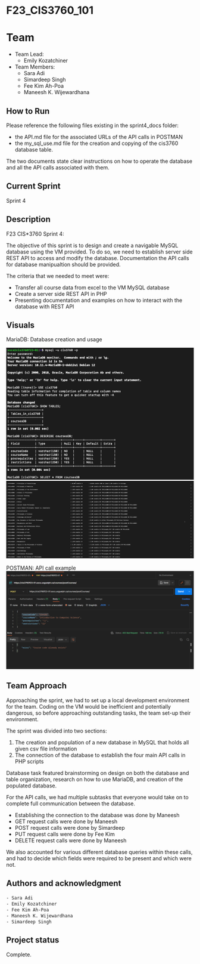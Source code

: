 # F23_CIS3760_101

# Team

-   Team Lead:
    -   Emily Kozatchiner
-   Team Members:
    -   Sara Adi
    -   Simardeep Singh
    -   Fee Kim Ah-Poa
    -   Maneesh K. Wijewardhana

## How to Run
Please reference the following files existing in the sprint4_docs folder:
-   the API.md file for the associated URLs of the API calls in POSTMAN
-   the my_sql_use.md file for the creation and copying of the cis3760 database table.

The two documents state clear instructions on how to operate the database and all the API calls associated with them.

## Current Sprint

Sprint 4

## Description

F23 CIS\*3760 Sprint 4:

The objective of this sprint is to design and create a navigable MySQL database using the VM provided. To do so, we need to establish server side REST API to access and modify the database. Documentation the API calls for database manipualtion should be provided. 


The criteria that we needed to meet were:
-   Transfer all course data from excel to the VM MySQL database
-   Create a server side REST API in PHP
-   Presenting documentation and examples on how to interact with the database with REST API

## Visuals
MariaDB: Database creation and usage

![db1](./sprint4/Images/MicrosoftTeams-image__7_.png) 
![db2](./sprint4/Images/MicrosoftTeams-image__8_.png)

POSTMAN: API call example
![api1](./sprint4/Images/APICallExample.png)

## Team Approach
Approaching the sprint, we had to set up a local development environment for the team. Coding on the VM would be inefficient and potentially dangerous, so before approaching outstanding tasks, the team set-up their environment.

The sprint was divided into two sections: 
1. The creation and population of a new database in MySQL that holds all given csv file information
2. The connection of the database to establish the four main API calls in PHP scripts

Database task featured brainstorming on design on both the database and table organization, research on how to use MariaDB, and creation of the populated database.

For the API calls, we had multiple subtasks that everyone would take on to complete full communication between the database.
-   Establishing the connection to the database was done by Maneesh
-   GET request calls were done by Maneesh
-   POST request calls were done by Simardeep
-   PUT request calls were done by Fee Kim
-   DELETE request calls were done by Maneesh

We also accounted for various different database queries within these calls, and had to decide which fields were required to be present and which were not.

## Authors and acknowledgment

    - Sara Adi
    - Emily Kozatchiner
    - Fee Kim Ah-Poa
    - Maneesh K. Wijewardhana
    - Simardeep Singh

## Project status

Complete.

